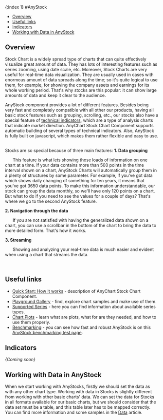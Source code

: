 {:index 1}
#AnyStock

* [Overview](#overview)
* [Useful links](#useful_links)
* [Indicators](#indicators) 
* [Working with Data in AnyStock](#working_with_data_in_anystock)


## Overview

Stock Chart is a widely spread type of charts that can quite effectively visualize great amount of data. They has lots of interesting features such as series zooming, using date scale, etc. Moreover, Stock Charts are very useful for real-time data visualization. They are usually used in cases with enormous amount of data spreads along the time; so it's quite logical to use them, for example, for showing the company assets and earnings for its whole working period. That's why stocks are this popular: it can show large amounts of data and keep it clear to the audience.

AnyStock component provides a lot of different features. Besides being very fast and completely compatible with all other our products, having all basic stock features such as grouping, scrolling, etc., our stocks also have a special feature of [technical indicators](#Technical_Indicators), which are a type of analysis charts that indicate market direction. AnyChart Stock Chart Component supports automatic building of several types of technical indicators. Also, AnyStock is fully built on javascript, which makes them rather flexible and easy to use.

<br>
Stocks are so special because of three main features:
<b>1. Data grouping</b>
	<p style="text-indent: 25px;">This feature is what lets showing those loads of information on one chart at a time. If your data contains more than 500 points in the time interval shown on a chart, AnyStock Charts will automatically group them in a plenty of structures by some parameter. 
	For example, if you've got data which shows daily changing of something for ten years, it means that you've got 3650 data points. To make this information understandable, our stock can group the data monthly, so we'll have only 120 points on a chart. But what to do if you need to see the values for a couple of days? That's where we go to the second AnyStock feature.</p>
<b>2. Navigation through the data</b> 
	<p style="text-indent: 25px;">If you are not satisfied with having the generalized data shown on a chart, you can use a scrollbar in the bottom of the chart to bring the data to more detailed form. That's how it works.</p>
<b>3. Streaming</b> 
	<p style="text-indent: 25px;">Showing and analyzing your real-time data is much easier and evident when using a chart that streams the data.</p>

<br>

## Useful links

* [Quick Start: How it works](Quick_Start) - description of AnyChart Stock Chart Component.
* [Playground Gallery](http://playground.anychart.com/gallery/7.8.0/Stock_Chart_Types/Column_Chart) - find, explore chart samples and make use of them.
* [Supported Series](Supported_Series) - here you can find information about available series types.
* [Chart Plots](Chart_Plots) - learn what are plots, what for are they needed, and how to use them properly.
* [Benchmarking](http://www.anychart.com/products/anystock/benchmark/) - you can see how fast and robust AnyStock is on this [AnyStock benchmarking test page](http://www.anychart.com/products/anystock/benchmark/).

## Indicators

*{Coming soon}*

## Working with Data in AnyStock

When we start working with AnyStocks, firstly we should set the data as with any other chart type. Working with data in Stocks is slightly different from working with other basic charts' data. We can set the data for Stocks in all formats available for our basic charts, but we should consider that the data set must be a table, and this table later has to be mapped correctly. You can find more information and some samples in the [Data](Data) article.